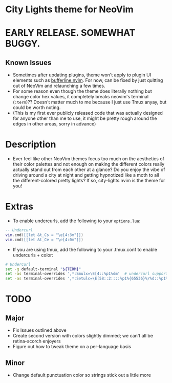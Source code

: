 # City Lights theme for NeoVim

# EARLY RELEASE. SOMEWHAT BUGGY.

## Known Issues

- Sometimes after updating plugins, theme won't apply to plugin UI elements such as [bufferline.nvim](https://github.com/akinsho/bufferline.nvim). For now, can be fixed by just quitting out of NeoVim and relaunching a few times.
- For some reason even though the theme does literally nothing but change color hex values, it completely breaks neovim's terminal (`:term`)?? Doesn't matter much to me because I just use Tmux anyay, but could be worth noting.
- (This is my first ever publicly released code that was actually designed for anyone other than me to use, it might be pretty rough around the edges in other areas, sorry in advance)

# Description

- Ever feel like other NeoVim themes focus too much on the aesthetics of their color palettes and not enough on making the different colors really actually stand out from each other at a glance? Do you enjoy the vibe of driving around a city at night and getting hypnotized like a moth to all the different-colored pretty lights? If so, city-lights.nvim is the theme for you!

# Extras

- To enable undercurls, add the following to your `options.lua`:

```lua
-- Undercurl
vim.cmd([[let &t_Cs = "\e[4:3m"]])
vim.cmd([[let &t_Ce = "\e[4:0m"]])

```

- If you are using tmux, add the following to your .tmux.conf to enable undercurls + color:

```sh
# Undercurl
set -g default-terminal "${TERM}"
set -as terminal-overrides ',*:Smulx=\E[4::%p1%dm'  # undercurl support
set -as terminal-overrides ',*:Setulc=\E[58::2::::%p1%{65536}%/%d::%p1%{256}%/%{255}%&%d::%p1%{255}%&%d%;m'  # underscore colours - needs tmux-3.0

```

# TODO

## Major

- Fix Issues outlined above
- Create second version with colors slightly dimmed; we can't all be retina-scorch enjoyers
- Figure out how to tweak theme on a per-language basis

## Minor

- Change default punctuation color so strings stick out a little more
